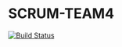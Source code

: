 # SCRUM-TEAM4

[![Build Status](https://travis-ci.org/trygve55/SCRUM-TEAM4.svg?branch=master)](https://travis-ci.org/trygve55/SCRUM-TEAM4)